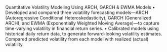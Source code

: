 Quantitative Volatility Modeling Using ARCH, GARCH & EWMA Models
• Developed and compared three volatility forecasting models—ARCH (Autoregressive
Conditional Heteroskedasticity), GARCH (Generalized ARCH), and EWMA
(Exponentially Weighted Moving Average)—to capture time-varying volatility in
financial return series.
• Calibrated models using historical daily return data, to generate forward-looking
volatility estimates. Compared predicted volatility from each model with realized (actual)
volatility.
